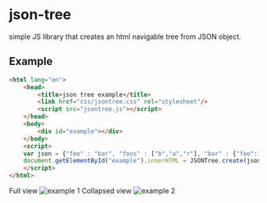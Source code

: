 json-tree
=========

simple JS library that creates an html navigable tree from JSON object.

Example
------------


```html
<html lang="en">
	<head>
		<title>json tree example</title>
		<link href="css/jsontree.css" rel="stylesheet"/>
		<script src="jsontree.js"></script>
  	</head>
	<body>
		<div id="example"></div>
	</body>
	<script>
	var json = {"foo" : "bar", "foos" : ["b","a","r"], "bar" : {"foo":"bar", "bar":false,"foobar":1234}};
	document.getElementById("example").innerHTML = JSONTree.create(json);
	</script>
</html>
```
Full view
![example 1](imgs/example_1.png)
Collapsed view
![example 2](imgs/example_2.png)
